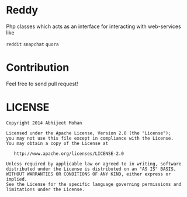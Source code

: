 Reddy
=====

Php classes which acts as an interface for interacting with web-services like 

``reddit``
``snapchat``
``quora``

Contribution
============

Feel free to send pull request!


LICENSE
================
```
Copyright 2014 Abhijeet Mohan

Licensed under the Apache License, Version 2.0 (the "License");
you may not use this file except in compliance with the License.
You may obtain a copy of the License at

   http://www.apache.org/licenses/LICENSE-2.0

Unless required by applicable law or agreed to in writing, software
distributed under the License is distributed on an "AS IS" BASIS,
WITHOUT WARRANTIES OR CONDITIONS OF ANY KIND, either express or implied.
See the License for the specific language governing permissions and
limitations under the License.
```


